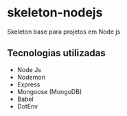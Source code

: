 # skeleton-nodejs

Skeleton base para projetos em Node js

## Tecnologias utilizadas

- Node Js
- Nodemon
- Express
- Mongoose (MongoDB)
- Babel
- DotEnv
